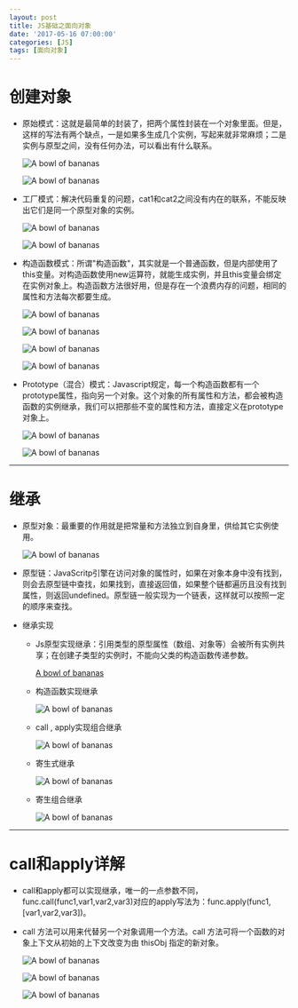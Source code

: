 ```yaml
---
layout: post
title: JS基础之面向对象
date: '2017-05-16 07:00:00'
categories: [JS]
tags: [面向对象]
---
```


# 创建对象
  * 原始模式：这就是最简单的封装了，把两个属性封装在一个对象里面。但是，这样的写法有两个缺点，一是如果多生成几个实例，写起来就非常麻烦；二是实例与原型之间，没有任何办法，可以看出有什么联系。
  
    ![A bowl of bananas](/assets/images/2017/j21.jpg)

    ![A bowl of bananas](/assets/images/2017/j22.jpg)

  * 工厂模式：解决代码重复的问题，cat1和cat2之间没有内在的联系，不能反映出它们是同一个原型对象的实例。
    
    ![A bowl of bananas](/assets/images/2017/j23.jpg)
    
    ![A bowl of bananas](/assets/images/2017/j24.jpg)

  * 构造函数模式：所谓"构造函数"，其实就是一个普通函数，但是内部使用了this变量。对构造函数使用new运算符，就能生成实例，并且this变量会绑定在实例对象上。构造函数方法很好用，但是存在一个浪费内存的问题，相同的属性和方法每次都要生成。
   
    ![A bowl of bananas](/assets/images/2017/j25.jpg)

    ![A bowl of bananas](/assets/images/2017/j26.jpg)

    ![A bowl of bananas](/assets/images/2017/j27.jpg)

    ![A bowl of bananas](/assets/images/2017/j28.jpg)

  * Prototype（混合）模式：Javascript规定，每一个构造函数都有一个prototype属性，指向另一个对象。这个对象的所有属性和方法，都会被构造函数的实例继承，我们可以把那些不变的属性和方法，直接定义在prototype对象上。
     
    ![A bowl of bananas](/assets/images/2017/j29.jpg)
    
    ![A bowl of bananas](/assets/images/2017/j210.jpg)

---
# 继承
  * 原型对象：最重要的作用就是把常量和方法独立到自身里，供给其它实例使用。
    
    ![A bowl of bananas](/assets/images/2017/j211.jpg)

  * 原型链：JavaScritp引擎在访问对象的属性时，如果在对象本身中没有找到，则会去原型链中查找，如果找到，直接返回值，如果整个链都遍历且没有找到属性，则返回undefined。原型链一般实现为一个链表，这样就可以按照一定的顺序来查找。

  * 继承实现
    * Js原型实现继承：引用类型的原型属性（数组、对象等）会被所有实例共享；在创建子类型的实例时，不能向父类的构造函数传递参数。
      
      [A bowl of bananas](/assets/images/2017/j212.jpg)
 
    * 构造函数实现继承
      
      ![A bowl of bananas](/assets/images/2017/j214.jpg)

    * call , apply实现组合继承
       
      ![A bowl of bananas](/assets/images/2017/j217.jpg)

    * 寄生式继承
      
      ![A bowl of bananas](/assets/images/2017/j221.jpg)

    * 寄生组合继承
      
      ![A bowl of bananas](/assets/images/2017/j223.jpg)

---
# call和apply详解
  * call和apply都可以实现继承，唯一的一点参数不同，func.call(func1,var1,var2,var3)对应的apply写法为：func.apply(func1,[var1,var2,var3])。
  
  * call 方法可以用来代替另一个对象调用一个方法。call 方法可将一个函数的对象上下文从初始的上下文改变为由 thisObj 指定的新对象。
    
    ![A bowl of bananas](/assets/images/2017/j224.jpg)
    
    ![A bowl of bananas](/assets/images/2017/j225.jpg)
    
    ![A bowl of bananas](/assets/images/2017/j226.jpg)

